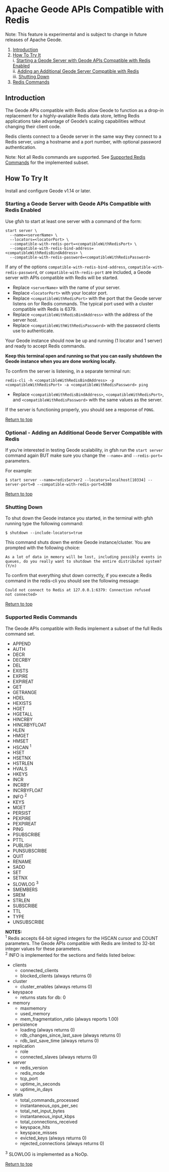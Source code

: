 # <a name="top"></a>Apache Geode APIs Compatible with Redis

Note: This feature is experimental and is subject to change in future releases of Apache Geode.

1. [Introduction](#introduction)  
2. [How To Try It](#how-to-try-it)  
    i. [Starting a Geode Server with Geode APIs Compatible with Redis Enabled](#starting-a-server)  
    ii. [Adding an Additional Geode Server Compatible with Redis](#adding-a-server)  
    iii. [Shutting Down](#shutting-down)  
3. [Redis Commands](#redis-commands)

## <a name="introduction"></a>Introduction

The Geode APIs compatible with Redis allow Geode to function as a drop-in replacement for a highly-available Redis data store, letting Redis applications take advantage of Geode’s scaling capabilities without changing their client code. 

Redis clients connect to a Geode server in the same way they connect to a Redis server, using a hostname and a port number, with optional password authentication.

Note: Not all Redis commands are supported. See [Supported Redis Commands](#supported-redis-commands) for the implemented subset.

## <a name="how-to-try-it"></a>How To Try It

Install and configure Geode v1.14 or later. 

### <a name="starting-a-server"></a>Starting a Geode Server with Geode APIs Compatible with Redis Enabled
Use gfsh to start at least one server with a command of the form:

```console
start server \
  --name=<serverName> \
  --locators=<locatorPort> \
  --compatible-with-redis-port=<compatibleWithRedisPort> \
  --compatible-with-redis-bind-address=<compatibleWithRedisBindAddress> \
  --compatible-with-redis-password=<compatibleWithRedisPassword>
```

If any of the options `compatible-with-redis-bind-address`, `compatible-with-redis-password`, or `compatible-with-redis-port` are included, a Geode server with APIs compatible with Redis will be started.

- Replace `<serverName>` with the name of your server.
- Replace `<locatorPort>` with your locator port.
- Replace `<compatibleWithRedisPort>` with the port that the Geode server listens on for Redis commands. The typical port used with a cluster compatible with Redis is 6379.
- Replace `<compatibleWithRedisBindAddress>` with the address of the server host.
- Replace `<compatibleWithWithRedisPassword>` with the password clients use to authenticate.

Your Geode instance should now be up and running (1 locator and 1 server) and ready to accept Redis 
    commands.  

**Keep this terminal open and running so that you can easily shutdown the Geode instance when you are 
    done working locally.**

To confirm the server is listening, in a separate terminal run:

```console
redis-cli -h <compatibleWithRedisBindAddress> -p <compatibleWithRedisPort> -a <compatibleWithRedisPassword> ping
```

- Replace `<compatibleWithRedisBindAddress>`, `<compatibleWithRedisPort>`, and `<compatibleWithRedisPassword>` with the same values as the server.

If the server is functioning properly, you should see a response of `PONG`.

[Return to top](#top)

### <a name="adding-a-server"></a>Optional - Adding an Additional Geode Server Compatible with Redis 
If you’re interested in testing Geode scalability, in gfsh run the `start server` command again BUT 
make sure you change the `--name=` and `--redis-port=` parameters. 

For example: 
   ```commandLine
   $ start server --name=redisServer2 --locators=localhost[10334] --server-port=0 --compatible-with-redis-port=6380
   ```

[Return to top](#top)

### <a name="shutting-down"></a>Shutting Down 
To shut down the Geode instance you started, in the terminal with gfsh running type the following command:
```commandLine
$ shutdown --include-locators=true
```
	
This command shuts down the entire Geode instance/cluster. You are prompted with the following choice: 
```commandline
As a lot of data in memory will be lost, including possibly events in queues, do you really want to shutdown the entire distributed system? (Y/n)
```

To confirm that everything shut down correctly, if you execute a Redis command in the redis-cli you should see the following message:
```commandline
Could not connect to Redis at 127.0.0.1:6379: Connection refused 
not connected>
```

[Return to top](#top)

### <a name="redis-commands"></a> Supported Redis Commands

The Geode APIs compatible with Redis implement a subset of the full Redis command set.

- APPEND <br/>
- AUTH <br/>
- DECR <br/>
- DECRBY <br/>
- DEL <br/>
- EXISTS <br/>
- EXPIRE <br/>
- EXPIREAT <br/>
- GET <br/>
- GETRANGE <br/>
- HDEL <br/>
- HEXISTS <br/>
- HGET <br/>
- HGETALL <br/>
- HINCRBY <br/>
- HINCRBYFLOAT <br/>
- HLEN <br/>
- HMGET <br/>
- HMSET <br/>
- HSCAN <sup>1</sup>  <br/>
- HSET <br/>
- HSETNX <br/>
- HSTRLEN <br/>
- HVALS <br/>
- HKEYS <br/>
- INCR <br/>
- INCRBY <br/>
- INCRBYFLOAT <br/>
- INFO <sup>2</sup> <br/>
- KEYS <br/>
- MGET <br/>
- PERSIST <br/>
- PEXPIRE <br/>
- PEXPIREAT <br/>
- PING <br/>
- PSUBSCRIBE <br/>
- PTTL <br/>
- PUBLISH <br/>
- PUNSUBSCRIBE <br/>
- QUIT <br/>
- RENAME <br/>
- SADD <br/>
- SET <br/>
- SETNX <br/>
- SLOWLOG <sup>3</sup> <br/>
- SMEMBERS <br/>
- SREM <br/>
- STRLEN <br/>
- SUBSCRIBE <br/>
- TTL <br/>
- TYPE <br/>
- UNSUBSCRIBE <br/>

**NOTES:**<br>
<sup>1</sup> Redis accepts 64-bit signed integers for the HSCAN cursor and COUNT parameters. The Geode APIs compatible with Redis are limited to 32-bit integer values for these parameters.
<br/>
<sup>2</sup> INFO is implemented for the sections and fields listed below:
 - clients
    - connected_clients
    - blocked_clients (always returns 0)
 - cluster
    - cluster_enables (always returns 0)
 - keyspace
    - returns stats for db: 0
 - memory
    - maxmemory
    - used_memory
    - mem_fragmentation_ratio (always reports 1.00) 
 - persistence
    - loading (always returns 0)
    - rdb_changes_since_last_save (always returns 0)
    - rdb_last_save_time (always returns 0)
 - replication
    - role
    - connected_slaves (always returns 0)
 - server
   - redis_version
   - redis_mode
   - tcp_port
   - uptime_in_seconds
   - uptime_in_days
 - stats
    - total_commands_processed
    - instantaneous_ops_per_sec
    - total_net_input_bytes
    - instantaneous_input_kbps
    - total_connections_received
    - keyspace_hits
    - keyspace_misses
    - evicted_keys (always returns 0)
    - rejected_connections (always returns 0)
    

<sup>3</sup>  SLOWLOG is implemented as a NoOp.

[Return to top](#top)

